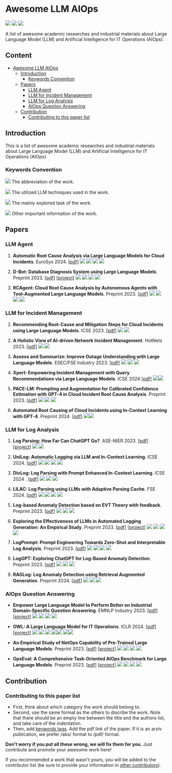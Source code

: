# Awesome LLM AIOps
![](https://img.shields.io/github/last-commit/Jun-jie-Huang/awesome-LLM-AIOps?color=blue) ![](https://img.shields.io/badge/PaperNumber-18-brightgreen) ![](https://img.shields.io/badge/PRs-Welcome-red) 


A list of awesome academic researches and industrial materials about Large Language Model (LLM) and Artificial Intelligence for IT Operations (AIOps).


## Content
- [Awesome LLM AIOps](#awesome-llm-aiops)
  - [Introduction](#introduction)
    - [Keywords Convention](#keywords-convention)
  - [Papers](#papers)
    - [LLM Agent](#llm-agent)
    - [LLM for Incident Management](#llm-for-incident-management)
    - [LLM for Log Analysis](#llm-for-log-analysis)
    - [AIOps Question Answering](#aiops-question-answering)
  - [Contribution](#contribution)
    - [Contributing to this paper list](#contributing-to-this-paper-list)

## Introduction

This is a list of awesome academic researches and industrial materials about Large Language Model (LLM) and Artificial Intelligence for IT Operations (AIOps).

### Keywords Convention

![](https://img.shields.io/badge/ChatGPT-blue) The abbreviation of the work.

![](https://img.shields.io/badge/Prompting-red) The utilized LLM techniques used in the work.

![](https://img.shields.io/badge/Root_Cause_Analysis-brown) The mainly explored task of the work.

![](https://img.shields.io/badge/Other-green) Other important information of the work.


## Papers
### LLM Agent

1. **Automatic Root Cause Analysis via Large Language Models for Cloud Incidents**. EuroSys 2024.  [[pdf](https://arxiv.org/pdf/2305.15778.pdf)] ![](https://img.shields.io/badge/RCACopilot-blue) ![](https://img.shields.io/badge/Prompting(CoT)-red)  ![](https://img.shields.io/badge/System-green) ![](https://img.shields.io/badge/RCA_Classification-brown)
2. **D-Bot: Database Diagnosis System using Large Language Models**. Preprint 2023. [[pdf](https://arxiv.org/pdf/2312.01454.pdf)] [[project](https://github.com/TsinghuaDatabaseGroup/DB-GPT)]  ![](https://img.shields.io/badge/D_Bot-blue) ![](https://img.shields.io/badge/Prompting(Tree_of_Thought)-red) ![](https://img.shields.io/badge/System-green) ![](https://img.shields.io/badge/DB_Administor-brown)

3. **RCAgent: Cloud Root Cause Analysis by Autonomous Agents with Tool-Augmented Large Language Models**. Preprint 2023. [[pdf](https://arxiv.org/pdf/2310.16340.pdf)] ![](https://img.shields.io/badge/RCAgent-blue) ![](https://img.shields.io/badge/LLM_Agent-red) ![](https://img.shields.io/badge/System-green) ![](https://img.shields.io/badge/RCA-brown)

### LLM for Incident Management

1. **Recommending Root-Cause and Mitigation Steps for Cloud Incidents using Large Language Models**. ICSE 2023. [[pdf](https://arxiv.org/pdf/2301.03797.pdf)] ![](https://img.shields.io/badge/Finetuning-red) ![](https://img.shields.io/badge/Root_Cause_Generation-brown)
2. **A Holistic View of AI-driven Network Incident Management**. HotNets 2023. [[pdf](https://www.microsoft.com/en-us/research/uploads/prod/2023/09/LLM4IcMs___HotNets__23-6.pdf)] ![](https://img.shields.io/badge/Incident_Lifecycle-brown) ![](https://img.shields.io/badge/Analysis-green)
3. **Assess and Summarize: Improve Outage Understanding with Large Language Models**. ESEC/FSE Industry 2023. [[pdf](https://dl.acm.org/doi/10.1145/3611643.3613891)] ![](https://img.shields.io/badge/Oasis-blue) ![](https://img.shields.io/badge/Finetuning-red) ![](https://img.shields.io/badge/Outage_Summarization-brown)
4. **Xpert: Empowering Incident Management with Query Recommendations via Large Language Models**. ICSE 2024 [[pdf](https://arxiv.org/pdf/2305.18084.pdf)] ![](https://img.shields.io/badge/Xpert-blue)![](https://img.shields.io/badge/Prompting-red)
5. **PACE-LM: Prompting and Augmentation for Calibrated Confidence Estimation with GPT-4 in Cloud Incident Root Cause Analysis**. Preprint 2023. [[pdf](https://arxiv.org/pdf/2309.05833.pdf)]  ![](https://img.shields.io/badge/PACE_LM-blue) ![](https://img.shields.io/badge/Prompting(ICL)-red) ![](https://img.shields.io/badge/RCA_Confidence_Estimation-brown)

6. **Automated Root Causing of Cloud Incidents using In-Context Learning with GPT-4**. Preprint 2024. [[pdf](https://arxiv.org/pdf/2401.13810v1.pdf)] ![](https://img.shields.io/badge/Prompting(ICL)-red)![](https://img.shields.io/badge/Root_Cause_Generation-brown)


### LLM for Log Analysis

1. **Log Parsing: How Far Can ChatGPT Go?**. ASE-NIER 2023. [[pdf](https://arxiv.org/pdf/2306.01590.pdf)] [[project](https://github.com/LogIntelligence/log-analytics-chatgpt)] ![](https://img.shields.io/badge/Prompting-red) ![](https://img.shields.io/badge/Log_Parsing-brown)

2. **UniLog: Automatic Logging via LLM and In-Context Learning**. ICSE 2024.  [[pdf](https://www.computer.org/csdl/proceedings-article/icse/2024/021700a129/1RLIWpCelqg)]  ![](https://img.shields.io/badge/UniLog-blue) ![](https://img.shields.io/badge/Prompting(ICL)-red) ![](https://img.shields.io/badge/Cache-red) ![](https://img.shields.io/badge/Logging_Statement_Generation-brown)
3. **DivLog: Log Parsing with Prompt Enhanced In-Context Learning**. ICSE 2024 . [[pdf](https://arxiv.org/pdf/2307.09950.pdf)] ![](https://img.shields.io/badge/DivLog-blue) ![](https://img.shields.io/badge/Prompting-red) ![](https://img.shields.io/badge/Log_Parsing-brown)
4. **LILAC: Log Parsing using LLMs with Adaptive Parsing Cache**. FSE 2024.  [[pdf](https://arxiv.org/pdf/2310.01796.pdf)]  ![](https://img.shields.io/badge/LILAC-blue) ![](https://img.shields.io/badge/Prompting(ICL)-red) ![](https://img.shields.io/badge/Cache-red) ![](https://img.shields.io/badge/Log_Parsing-brown)
5. **Log-based Anomaly Detection based on EVT Theory with feedback**. Preprint 2023.  [[pdf](https://arxiv.org/pdf/2306.05032.pdf)] ![](https://img.shields.io/badge/LLMParser-blue) ![](https://img.shields.io/badge/Prompting-red) ![](https://img.shields.io/badge/LogAD-brown)
6. **Exploring the Effectiveness of LLMs in Automated Logging Generation: An Empirical Study**. Preprint 2023. [[pdf](https://arxiv.org/pdf/2307.05950.pdf)] [[project](https://github.com/LogStudySE/LogStudy)]  ![](https://img.shields.io/badge/LogBench-blue) ![](https://img.shields.io/badge/Prompting-red) ![](https://img.shields.io/badge/Logging_Statement_Generation-brown) ![](https://img.shields.io/badge/Analysis-green)
7. **LogPrompt: Prompt Engineering Towards Zero-Shot and Interpretable Log Analysis**. Preprint 2023. [[pdf](https://arxiv.org/pdf/2308.07610.pdf)] ![](https://img.shields.io/badge/LogPrompt-blue) ![](https://img.shields.io/badge/Prompting-red) ![](https://img.shields.io/badge/LogAD-brown) ![](https://img.shields.io/badge/Log_Parsing-brown)
8. **LogGPT: Exploring ChatGPT for Log-Based Anomaly Detection**. Preprint 2023. [[pdf](https://arxiv.org/pdf/2309.01189.pdf)]  ![](https://img.shields.io/badge/LogGPT-blue) ![](https://img.shields.io/badge/Prompting-red) ![](https://img.shields.io/badge/LogAD-brown)
9. **RAGLog: Log Anomaly Detection using Retrieval Augmented Generation**. Preprint 2024. [[pdf](https://arxiv.org/pdf/2311.05261.pdf)]  ![](https://img.shields.io/badge/RAGLog-blue) ![](https://img.shields.io/badge/Prompting(RAG)-red) ![](https://img.shields.io/badge/LogAD-brown)

### AIOps Question Answering

- **Empower Large Language Model to Perform Better on Industrial Domain-Specific Question Answering**. EMNLP Industry 2023.  [[pdf](https://aclanthology.org/2023.emnlp-industry.29.pdf)] [[project](https://github.com/ModelInteraction/MSQA)]  ![](https://img.shields.io/badge/MSQA-blue) ![](https://img.shields.io/badge/Instrcuction_Tuning-red) ![](https://img.shields.io/badge/QuestionAnswering-brown) ![](https://img.shields.io/badge/Benchmark-green)

- **OWL: A Large Language Model for IT Operations**. ICLR 2024. [[pdf](https://openreview.net/pdf?id=SZOQ9RKYJu)] [[project](https://github.com/HC-Guo/Owl)]  ![](https://img.shields.io/badge/OWL-blue) ![](https://img.shields.io/badge/Instrcuction_Tuning-red) ![](https://img.shields.io/badge/LogAD-brown) ![](https://img.shields.io/badge/Log_Parsing-brown)![](https://img.shields.io/badge/QuestionAnswering-brown) ![](https://img.shields.io/badge/Domain_LLM-green)![](https://img.shields.io/badge/Benchmark-green)

- **An Empirical Study of NetOps Capability of Pre-Trained Large Language Models**. Preprint 2023. [[pdf](https://arxiv.org/pdf/2309.05557.pdf)] [[project](https://huggingface.co/datasets/NASP/neteval-exam)]  ![](https://img.shields.io/badge/NetEval-blue) ![](https://img.shields.io/badge/Prompting-red) ![](https://img.shields.io/badge/QuestionAnswering-brown) ![](https://img.shields.io/badge/Benchmark-green)

- **OpsEval: A Comprehensive Task-Oriented AIOps Benchmark for Large Language Models**. Preprint 2023.  [[pdf](https://arxiv.org/pdf/2310.07637.pdf)] [[project](https://opseval.cstcloud.cn/content/home#home)]  ![](https://img.shields.io/badge/OpsEval-blue) ![](https://img.shields.io/badge/Prompting-red) ![](https://img.shields.io/badge/QuestionAnswering-brown) ![](https://img.shields.io/badge/Benchmark-green)

## Contribution

### Contributing to this paper list

- First, think about which category the work should belong to.
- Second, use the same format as the others to discribe the work. Note that there should be an empty line between the title and the authors list, and take care of the indentation.
- Then, add [keywords tags](https://github.com/Jun-jie-Huang/awesome-LLM-AIOps/blob/main/README.md#keywords-convention). Add the pdf link of the paper. If it is an arxiv publication, we prefer /abs/ format to /pdf/ format.

**Don't worry if you put all these wrong, we will fix them for you.** Just contribute and promote your awesome work here!

If you recommended a work that wasn't yours, you will be added to the contributor list (be sure to provide your information in [other contributors](https://github.com/Jun-jie-Huang/awesome-LLM-AIOps/blob/main/README.md#other-contributors)).


